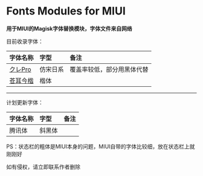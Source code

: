 # Fonts Modules for MIUI

**用于MIUI的Magisk字体替换模块，字体文件来自网络**

目前收录字体：

| 字体名称 | 字型 | 备注 |
| :------| :----- | :------ |
| [クレPro](/Klee-Pro) | 仿宋日系 | 覆盖率较低，部分用黑体代替 |
| [苍耳今楷](/TsangerJinKai) | 楷体 |  |

---------------
计划更新字体：

| 字体名称 | 字型 | 备注 |
| :------| :----- | :------ |
| 腾讯体 | 斜黑体 |  |

PS：状态栏的粗体是MIUI本身的问题，MIUI自带的字体比较细，放在状态栏上就刚刚好

如有侵权，请立即联系作者删除
